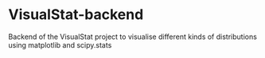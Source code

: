 # VisualStat-backend
Backend of the VisualStat project to visualise different kinds of distributions using matplotlib and scipy.stats